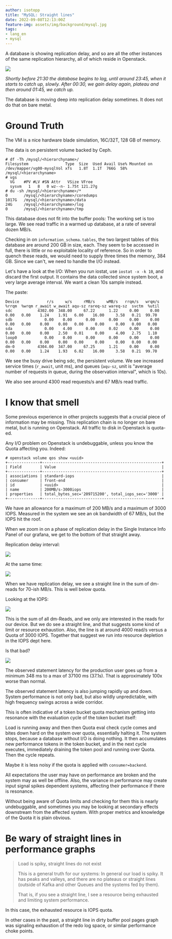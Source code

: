 ```yaml
---
author: isotopp
title: "MySQL: Straight lines"
date: 2022-09-08T12:13:00Z
feature-img: assets/img/background/mysql.jpg
tags:
- lang_en
- mysql
---
```


A database is showing replication delay, and so are all the other instances of the same replication hierarchy, all of which reside in Openstack.

![](/uploads/2022/09/straight-01.png)

*Shortly before 21:30 the database begins to lag, until around 23:45, when it starts to catch up, slowly. After 00:30, we gain delay again, plateau and then around 01:45, we catch up.*

The database is moving deep into replication delay sometimes.
It does not do that on bare metal.

# Ground Truth

The VM is a nice hardware blade simulation, 16C/32T, 128 GB of memory.

The data is on persistent volume backed by Ceph.

```console
# df -Th /mysql/<hierarchyname>/
Filesystem                Type  Size  Used Avail Use% Mounted on
/dev/mapper/vg00-mysqlVol xfs   1.8T  1.1T  766G  58% /mysql/<hierarchyname>
# vgs
  VG    #PV #LV #SN Attr   VSize VFree
  sysvm   1   8   0 wz--n- 1.75t 121.27g
# du -sh /mysql/<hierarchyname>/*
0       /mysql/<hierarchyname>/coredumps
1017G   /mysql/<hierarchyname>/data
24G     /mysql/<hierarchyname>/log
0       /mysql/<hierarchyname>/tmp
```

This database does not fit into the buffer pools:
The working set is too large.
We see read traffic in a warmed up database, at a rate of several dozen MB/s.

Checking in on `information_schema.tables`, the two largest tables of this database are around 200 GB in size, each.
They seem to be accessed in full, there is little or no exploitable locality of reference.
So in order to quench these reads, we would need to supply three times the memory, 384 GB.
Since we can't, we need to handle the I/O instead.

Let's have a look at the I/O:
When you run iostat, use `iostat -x -k 10`, and discard the first output.
It contains the data collected since system boot, a very large average interval.
We want a clean 10s sample instead.

The paste:

```console
Device            r/s     w/s     rMB/s     wMB/s   rrqm/s   wrqm/s  %rrqm  %wrqm r_await w_await aqu-sz rareq-sz wareq-sz  svctm  %util
sdc           4302.00  348.00     67.22      1.22     0.00     0.00   0.00   0.00    1.24    1.91   6.00    16.00     3.58   0.21  99.70
sdb              0.00    0.00      0.00      0.00     0.00     0.00   0.00   0.00    0.00    0.00   0.00     0.00     0.00   0.00   0.00
sda              0.00    4.00      0.00      0.02     0.00     0.00   0.00   0.00    0.00    2.50   0.01     0.00     4.00   2.75   1.10
loop0            0.00    0.00      0.00      0.00     0.00     0.00   0.00   0.00    0.00    0.00   0.00     0.00     0.00   0.00   0.00
dm-0          4304.00  347.00     67.25      1.21     0.00     0.00   0.00   0.00    1.24    1.93   6.02    16.00     3.58   0.21  99.70
```

We see the busy drive being sdc, the persistent volume.
We see increased service times (`r_await`, unit ms), and queues (`aqu-sz`, unit is "average number of requests in  queue, during the observation interval", which is 10s). 

We also see around 4300 read requests/s and 67 MB/s read traffic.

# I know that smell

Some previous experience in other projects suggests that a crucial piece of information may be missing.
This replication chain is no longer on bare metal, but is running on Openstack.
All traffic to disk in Openstack is quota-ed.

Any I/O problem on Openstack is undebuggable, unless you know the Quota affecting you.
Indeed:

```console
# openstack volume qos show <uuid>
+--------------+----------------------------------------------------+
| Field        | Value                                              |
+--------------+----------------------------------------------------+
| associations | standard-iops                                      |
| consumer     | front-end                                          |
| id           | <uuid>                                             |
| name         | 200MB/s-3000iops                                   |
| properties   | total_bytes_sec='209715200', total_iops_sec='3000' |
+--------------+----------------------------------------------------+
```

We have an allowance for a maximum of 200 MB/s and a maximum of 3000 IOPS.
Measured in the system we see an ok bandwidth of 67 MB/s, but the IOPS hit the roof.

When we zoom in on a phase of replication delay in the Single Instance Info Panel of our grafana, we get to the bottom of that straight away.

Replication delay interval:

![](/uploads/2022/09/straight-01.png)

At the same time:

![](/uploads/2022/09/straight-02.png)

When we have replication delay, we see a straight line in the sum of dm-reads for 70-ish MB/s.
This is well below quota.

Looking at the IOPS:

![](/uploads/2022/09/straight-03.png)

This is the sum of all dm-Reads, and we only are interested in the reads for our device.
But we do see a straight line, and that suggests some kind of limit or resource exhaustion.
Also, the line is at around 4000 read/s versus a Quota of 3000 IOPS.
Together that suggest we run into resource depletion in the IOPS dept here.

Is that bad?

![](/uploads/2022/09/straight-04.png)

The observed statement latency for the production user goes up from a minimum 348 ms to a max of 37100 ms (37.1s).
That is approximately 100x worse than normal.

The observed statement latency is also jumping rapidly up and down.
System performance is not only bad, but also wildly unpredictable, with high frequency swings across a wide corridor.

This is often indicative of a token bucket quota mechanism getting into resonance with the evaluation cycle of the token bucket itself:

Load is running away and then then Quota eval check cycle comes and bites down hard on the system over quota, essentially halting it.
The system stops, because a database without I/O is doing nothing.
It then accumulates new performance tokens in the token bucket, and in the next cycle executes, immediately draining the token pool and running over Quota.
Then the cycle repeats.

Maybe it is less noisy if the quota is applied with `consumer=backend`.

All expectations the user may have on performance are broken and the system may as well be offline.
Also, the variance in performance may create input signal spikes dependent systems, affecting their performance if there is resonance.

Without being aware of Quota limits and checking for them this is nearly undebuggable, and sometimes you may be looking at secondary effects downstream from the affected system.
With proper metrics and knowledge of the Quota it is plain obvious.

# Be wary of straight lines in performance graphs

> Load is spiky, straight lines do not exist
>
> This is a general truth for our systems: 
> In general our load is spiky. 
> It has peaks and valleys, and there are no plateaus or straight lines (outside of Kafka and other Queues and the systems fed by them).
>
> That is, if you see a straight line, I see a resource being exhausted and limiting system performance.

In this case, the exhausted resource is IOPS quota.

In other cases in the past, a straight line in dirty buffer pool pages graph was signaling exhaustion of the redo log space, or similar performance choke points.

